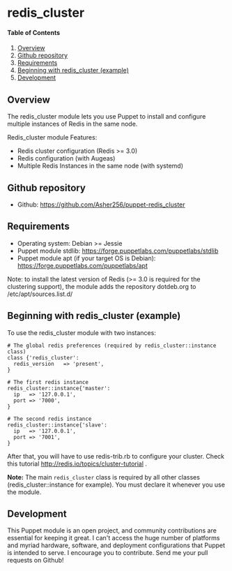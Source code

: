 # redis_cluster

#### Table of Contents

1. [Overview](#overview)
2. [Github repository](#github-repository)
2. [Requirements](#requirements)
3. [Beginning with redis_cluster (example)](#beginning)
4. [Development](#development)

## Overview

The redis_cluster module lets you use Puppet to install and configure multiple instances of Redis in the same node.

Redis_cluster module Features:
- Redis cluster configuration (Redis >= 3.0)
- Redis configuration (with Augeas)
- Multiple Redis Instances in the same node (with systemd)

## Github repository

* Github: https://github.com/Asher256/puppet-redis_cluster

## Requirements

- Operating system: Debian >= Jessie 
- Puppet module stdlib: https://forge.puppetlabs.com/puppetlabs/stdlib 
- Puppet module apt (if your target OS is Debian): https://forge.puppetlabs.com/puppetlabs/apt

Note: to install the latest version of Redis (>= 3.0 is required for the clustering support), the module adds the repository dotdeb.org to /etc/apt/sources.list.d/

## Beginning with redis_cluster (example)

To use the redis_cluster module with two instances:

~~~puppet
# The global redis preferences (required by redis_cluster::instance class)
class {'redis_cluster':
  redis_version   => 'present',
}

# The first redis instance
redis_cluster::instance{'master':
  ip   => '127.0.0.1',
  port => '7000',
}

# The second redis instance
redis_cluster::instance{'slave':
  ip   => '127.0.0.1',
  port => '7001',
}
~~~
After that, you will have to use redis-trib.rb to configure your cluster. Check this tutorial http://redis.io/topics/cluster-tutorial .

**Note:** The main `redis_cluster` class is required by all other classes (redis_cluster::instance for example). You must declare it whenever you use the module.

## Development

This Puppet module is an open project, and community contributions are essential for keeping it great. I can't access the huge number of platforms and myriad hardware, software, and deployment configurations that Puppet is intended to serve. I encourage you to contribute. Send me your pull requests on Github! 

